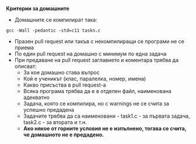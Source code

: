 **Kритерии за домашните**

* Домашните се компилират така:

```
gcc -Wall -pedantic -std=c11 taskn.c
```
* Празен pull request или такъв с некомпилиращи се програми не се приема
* По един pull request на домашно с минимум по една задача
* При предaване на pull request заглавието и коментара трябва да описват:
  * За кое домашно става въпрос
  * Кой е ученикът (клас, паралелка, номер, имена)
  * Какво присъства в pull request-a
  * Всяка програма трябва да е в отделен файл, наименована адекватно
  * Задача, която се компилира, но с warnings не се счита за успешно предадена
  * Задачите трябва да са наименовани - task1.c - за първата задача, task2.c - за втората и т.н.
  * **Ако някое от горните условия не е изпълнено, тогава се счита, че домашното не е предадено.**
  
